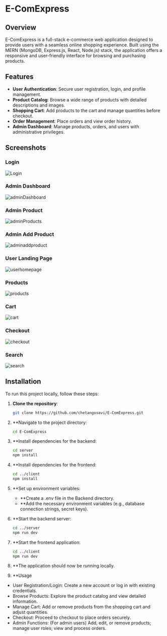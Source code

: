 # E-ComExpress

## Overview

E-ComExpress is a full-stack e-commerce web application designed to provide users with a seamless online shopping experience. Built using the MERN (MongoDB, Express.js, React, Node.js) stack, the application offers a responsive and user-friendly interface for browsing and purchasing products.

## Features

- **User Authentication**: Secure user registration, login, and profile management.
- **Product Catalog**: Browse a wide range of products with detailed descriptions and images.
- **Shopping Cart**: Add products to the cart and manage quantities before checkout.
- **Order Management**: Place orders and view order history.
- **Admin Dashboard**: Manage products, orders, and users with administrative privileges.

## Screenshots

### Login
![Login](client/src/assets/1_login_signup.png)

### Admin Dashboard
![adminDashboard](client/src/assets/admin_dashboard.png)

### Admin Product
![adminProducts](client/src/assets/admin_products.png)

### Admin Add Product
![adminaddproduct](client/src/assets/admin_add_product.png)

### User Landing Page
![userhomepage](client/src/assets/User_landing_page.png)

### Products
![products](client/src/assets/products.png)

### Cart
![cart](client/src/assets/User_cart.png)

### Checkout
![checkout](client/src/assets/User_Checkout.png)

### Search
![search](client/src/assets/search.png)


## Installation

To run this project locally, follow these steps:

1. **Clone the repository**:

   ```bash
   git clone https://github.com/chetangosavi/E-ComExpress.git

2. **Navigate to the project directory:

   ```bash
   cd E-ComExpress


3. **Install dependencies for the backend:

   ```bash
   cd server
   npm install

   
4. **Install dependencies for the frontend:

   ```bash
   cd ../client
   npm install

   
5. **Set up environment variables:
   - **Create a .env file in the Backend directory.
   - **Add the necessary environment variables (e.g., database connection strings, secret keys).

6. **Start the backend server:

      ```bash
      cd ../server
      npm run dev


7. **Start the frontend application:

      ```bash
      cd ../client
      npm run dev


8. **The application should now be running locally.

9. **Usage
- User Registration/Login: Create a new account or log in with existing credentials.
- Browse Products: Explore the product catalog and view detailed information.
- Manage Cart: Add or remove products from the shopping cart and adjust quantities.
- Checkout: Proceed to checkout to place orders securely.
- Admin Functions: (For admin users) Add, edit, or remove products; manage user roles; view and process orders.
